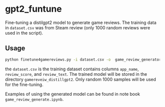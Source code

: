 # gpt2_funtune

Fine-tuning a distilgpt2 model to generate game reviews. The training data in `dataset.csv` was from Steam review (only 1000 random reviews were used in the script).

## Usage

```bash
python finetune4gamereviews.py -i dataset.csv -o  game_review_generator -s 1000
```

the `dataset.csv` is the training dataset contains columns `app_name`, `review_score`, and `review_text`. The trained model will be stored in the directory `gamereveiw_distillgpt2`. Only random 1000 samples will be used for the fine-tuning.


Examples of using the generated model can be found in note book `game_review_generate.ipynb`.
